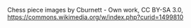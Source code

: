 Chess piece images by Cburnett - Own work, CC BY-SA 3.0, https://commons.wikimedia.org/w/index.php?curid=1499810